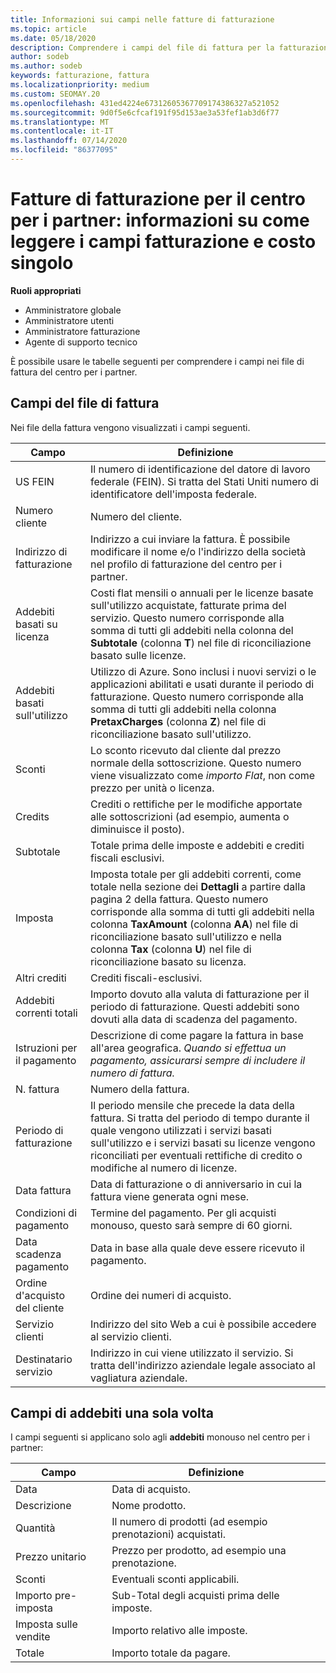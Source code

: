 ```yaml
---
title: Informazioni sui campi nelle fatture di fatturazione
ms.topic: article
ms.date: 05/18/2020
description: Comprendere i campi del file di fattura per la fatturazione del centro per i partner.
author: sodeb
ms.author: sodeb
keywords: fatturazione, fattura
ms.localizationpriority: medium
ms.custom: SEOMAY.20
ms.openlocfilehash: 431ed4224e67312605367709174386327a521052
ms.sourcegitcommit: 9d0f5e6cfcaf191f95d153ae3a53fef1ab3d6f77
ms.translationtype: MT
ms.contentlocale: it-IT
ms.lasthandoff: 07/14/2020
ms.locfileid: "86377095"
---
```

# <a name="partner-center-billing-invoices---learn-how-to-read-the-billing-and-one-time-charge-fields"></a>Fatture di fatturazione per il centro per i partner: informazioni su come leggere i campi fatturazione e costo singolo

**Ruoli appropriati**

- Amministratore globale
- Amministratore utenti
- Amministratore fatturazione
- Agente di supporto tecnico

È possibile usare le tabelle seguenti per comprendere i campi nei file di fattura del centro per i partner.

## <a name="invoice-file-fields"></a>Campi del file di fattura

Nei file della fattura vengono visualizzati i campi seguenti.

| Campo | Definizione |
| ----- | ---------- |
| US FEIN | Il numero di identificazione del datore di lavoro federale (FEIN). Si tratta del Stati Uniti numero di identificatore dell'imposta federale. |
| Numero cliente | Numero del cliente. |
| Indirizzo di fatturazione | Indirizzo a cui inviare la fattura. È possibile modificare il nome e/o l'indirizzo della società nel profilo di fatturazione del centro per i partner. |
| Addebiti basati su licenza | Costi flat mensili o annuali per le licenze basate sull'utilizzo acquistate, fatturate prima del servizio. Questo numero corrisponde alla somma di tutti gli addebiti nella colonna del **Subtotale** (colonna **T**) nel file di riconciliazione basato sulle licenze. |
| Addebiti basati sull'utilizzo | Utilizzo di Azure. Sono inclusi i nuovi servizi o le applicazioni abilitati e usati durante il periodo di fatturazione. Questo numero corrisponde alla somma di tutti gli addebiti nella colonna **PretaxCharges** (colonna **Z**) nel file di riconciliazione basato sull'utilizzo. |
| Sconti | Lo sconto ricevuto dal cliente dal prezzo normale della sottoscrizione. Questo numero viene visualizzato come *importo Flat*, non come prezzo per unità o licenza. |
| Credits | Crediti o rettifiche per le modifiche apportate alle sottoscrizioni (ad esempio, aumenta o diminuisce il posto). |
| Subtotale | Totale prima delle imposte e addebiti e crediti fiscali esclusivi. |
| Imposta | Imposta totale per gli addebiti correnti, come totale nella sezione dei **Dettagli** a partire dalla pagina 2 della fattura. Questo numero corrisponde alla somma di tutti gli addebiti nella colonna **TaxAmount** (colonna **AA**) nel file di riconciliazione basato sull'utilizzo e nella colonna **Tax** (colonna **U**) nel file di riconciliazione basato su licenza. |
| Altri crediti | Crediti fiscali-esclusivi. |
| Addebiti correnti totali | Importo dovuto alla valuta di fatturazione per il periodo di fatturazione. Questi addebiti sono dovuti alla data di scadenza del pagamento. |
| Istruzioni per il pagamento | Descrizione di come pagare la fattura in base all'area geografica. *Quando si effettua un pagamento, assicurarsi sempre di includere il numero di fattura.* |
| N. fattura | Numero della fattura. |
| Periodo di fatturazione | Il periodo mensile che precede la data della fattura. Si tratta del periodo di tempo durante il quale vengono utilizzati i servizi basati sull'utilizzo e i servizi basati su licenze vengono riconciliati per eventuali rettifiche di credito o modifiche al numero di licenze. |
| Data fattura | Data di fatturazione o di anniversario in cui la fattura viene generata ogni mese. |
| Condizioni di pagamento | Termine del pagamento. Per gli acquisti monouso, questo sarà sempre di 60 giorni. |
| Data scadenza pagamento | Data in base alla quale deve essere ricevuto il pagamento. |
| Ordine d'acquisto del cliente | Ordine dei numeri di acquisto. |
| Servizio clienti | Indirizzo del sito Web a cui è possibile accedere al servizio clienti. |
| Destinatario servizio | Indirizzo in cui viene utilizzato il servizio. Si tratta dell'indirizzo aziendale legale associato al vagliatura aziendale. |

## <a name="one-time-charges-fields"></a>Campi di addebiti una sola volta

I campi seguenti si applicano solo agli **addebiti** monouso nel centro per i partner:

| Campo | Definizione |
| ----- | ---------- |
| Data | Data di acquisto. |
| Descrizione | Nome prodotto. |
| Quantità | Il numero di prodotti (ad esempio prenotazioni) acquistati. |
| Prezzo unitario | Prezzo per prodotto, ad esempio una prenotazione. |
| Sconti | Eventuali sconti applicabili. |
| Importo pre-imposta | Sub-Total degli acquisti prima delle imposte. |
| Imposta sulle vendite | Importo relativo alle imposte. |
| Totale | Importo totale da pagare. |
